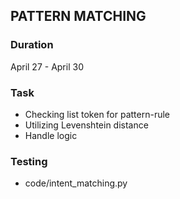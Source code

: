 ## PATTERN MATCHING

### Duration
April 27 - April 30

### Task
+ Checking list token for pattern-rule
+ Utilizing Levenshtein distance
+ Handle logic

### Testing
+ code/intent_matching.py